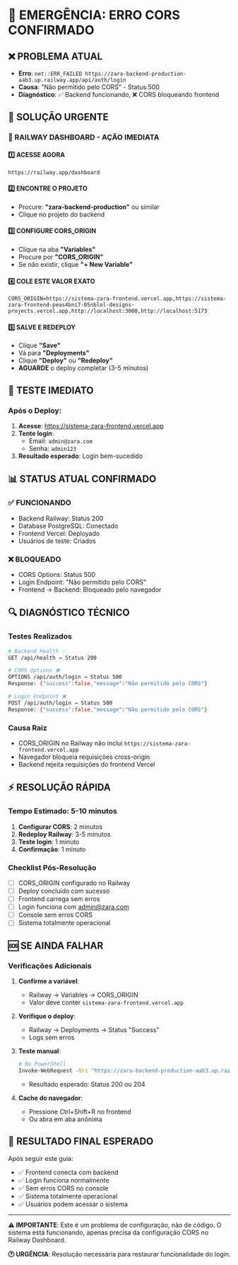 # 🚨 EMERGÊNCIA: ERRO CORS CONFIRMADO

## ❌ PROBLEMA ATUAL
- **Erro**: `net::ERR_FAILED https://zara-backend-production-aab3.up.railway.app/api/auth/login`
- **Causa**: "Não permitido pelo CORS" - Status 500
- **Diagnóstico**: ✅ Backend funcionando, ❌ CORS bloqueando frontend

## 🎯 SOLUÇÃO URGENTE

### 🚂 RAILWAY DASHBOARD - AÇÃO IMEDIATA

#### 1️⃣ ACESSE AGORA
```
https://railway.app/dashboard
```

#### 2️⃣ ENCONTRE O PROJETO
- Procure: **"zara-backend-production"** ou similar
- Clique no projeto do backend

#### 3️⃣ CONFIGURE CORS_ORIGIN
- Clique na aba **"Variables"**
- Procure por **"CORS_ORIGIN"**
- Se não existir, clique **"+ New Variable"**

#### 4️⃣ COLE ESTE VALOR EXATO
```env
CORS_ORIGIN=https://sistema-zara-frontend.vercel.app,https://sistema-zara-frontend-peas4bni7-05nblol-designs-projects.vercel.app,http://localhost:3000,http://localhost:5173
```

#### 5️⃣ SALVE E REDEPLOY
- Clique **"Save"**
- Vá para **"Deployments"**
- Clique **"Deploy"** ou **"Redeploy"**
- **AGUARDE** o deploy completar (3-5 minutos)

## 🧪 TESTE IMEDIATO

### Após o Deploy:
1. **Acesse**: https://sistema-zara-frontend.vercel.app
2. **Tente login**:
   - Email: `admin@zara.com`
   - Senha: `admin123`
3. **Resultado esperado**: Login bem-sucedido

## 📊 STATUS ATUAL CONFIRMADO

### ✅ FUNCIONANDO
- Backend Railway: Status 200
- Database PostgreSQL: Conectado
- Frontend Vercel: Deployado
- Usuários de teste: Criados

### ❌ BLOQUEADO
- CORS Options: Status 500
- Login Endpoint: "Não permitido pelo CORS"
- Frontend → Backend: Bloqueado pelo navegador

## 🔍 DIAGNÓSTICO TÉCNICO

### Testes Realizados
```bash
# Backend Health ✅
GET /api/health → Status 200

# CORS Options ❌  
OPTIONS /api/auth/login → Status 500
Response: {"success":false,"message":"Não permitido pelo CORS"}

# Login Endpoint ❌
POST /api/auth/login → Status 500
Response: {"success":false,"message":"Não permitido pelo CORS"}
```

### Causa Raiz
- CORS_ORIGIN no Railway não inclui `https://sistema-zara-frontend.vercel.app`
- Navegador bloqueia requisições cross-origin
- Backend rejeita requisições do frontend Vercel

## ⚡ RESOLUÇÃO RÁPIDA

### Tempo Estimado: 5-10 minutos
1. **Configurar CORS**: 2 minutos
2. **Redeploy Railway**: 3-5 minutos  
3. **Teste login**: 1 minuto
4. **Confirmação**: 1 minuto

### Checklist Pós-Resolução
- [ ] CORS_ORIGIN configurado no Railway
- [ ] Deploy concluído com sucesso
- [ ] Frontend carrega sem erros
- [ ] Login funciona com admin@zara.com
- [ ] Console sem erros CORS
- [ ] Sistema totalmente operacional

## 🆘 SE AINDA FALHAR

### Verificações Adicionais
1. **Confirme a variável**:
   - Railway → Variables → CORS_ORIGIN
   - Valor deve conter `sistema-zara-frontend.vercel.app`

2. **Verifique o deploy**:
   - Railway → Deployments → Status "Success"
   - Logs sem erros

3. **Teste manual**:
   ```bash
   # No PowerShell
   Invoke-WebRequest -Uri "https://zara-backend-production-aab3.up.railway.app/api/auth/login" -Method OPTIONS -Headers @{"Origin"="https://sistema-zara-frontend.vercel.app"}
   ```
   - Resultado esperado: Status 200 ou 204

4. **Cache do navegador**:
   - Pressione Ctrl+Shift+R no frontend
   - Ou abra em aba anônima

## 🎯 RESULTADO FINAL ESPERADO

Após seguir este guia:
- ✅ Frontend conecta com backend
- ✅ Login funciona normalmente  
- ✅ Sem erros CORS no console
- ✅ Sistema totalmente operacional
- ✅ Usuários podem acessar o sistema

---

**⚠️ IMPORTANTE**: Este é um problema de configuração, não de código. O sistema está funcionando, apenas precisa da configuração CORS no Railway Dashboard.

**🕐 URGÊNCIA**: Resolução necessária para restaurar funcionalidade do login.